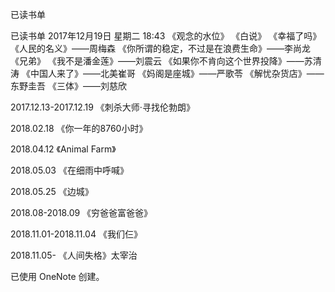 已读书单

已读书单
2017年12月19日 星期二
18:43
《观念的水位》
《白说》
《幸福了吗》
《人民的名义》——周梅森
《你所谓的稳定，不过是在浪费生命》——李尚龙
《兄弟》
《我不是潘金莲》——刘震云
《如果你不肯向这个世界投降》——苏清涛
《中国人来了》——北美崔哥
《妈阁是座城》——严歌苓
《解忧杂货店》——东野圭吾
《三体》——刘慈欣

2017.12.13-2017.12.19
《刺杀大师·寻找伦勃朗》

2018.02.18
《你一年的8760小时》

2018.04.12
《Animal Farm》

2018.05.03
《在细雨中呼喊》

2018.05.25
《边城》

2018.08-2018.09
《穷爸爸富爸爸》

2018.11.01-2018.11.04
《我们仨》

2018.11.05-
《人间失格》太宰治

已使用 OneNote 创建。